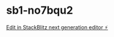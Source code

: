 # sb1-no7bqu2

[Edit in StackBlitz next generation editor ⚡️](https://stackblitz.com/~/github.com/Dexhub/sb1-no7bqu2)